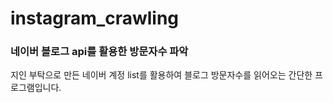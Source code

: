 # instagram_crawling

### 네이버 블로그 api를 활용한 방문자수 파악

지인 부탁으로 만든 네이버 계정 list를 활용하여 블로그 방문자수를 읽어오는 간단한 프로그램입니다.
